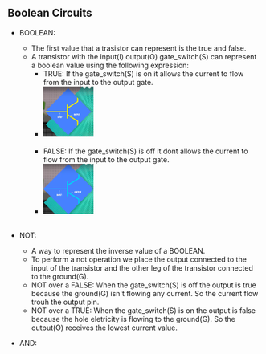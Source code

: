 ## Boolean Circuits

- BOOLEAN:
    - The first value that a trasistor can represent is the true and false.
    - A transistor with the input(I) output(O) gate_switch(S) can represent a boolean value using the following expression:
        - TRUE: If the gate_switch(S) is on it allows the current to flow from the input to the output gate.
        - <img src="./images/transistor_true.png" width=100 height=100 /><br/><br/>
        - FALSE: If the gate_switch(S) is off it dont allows the current to flow from the input to the output gate.
        - <img src="./images/transistor_false.png" width=100 height=100 /><br/><br/>

- NOT:
    - A way to represent the inverse value of a BOOLEAN.
    - To perform a not operation we place the output connected to the input of the transistor and the other leg of the
      transistor connected to the ground(G).
    - NOT over a FALSE: When the gate_switch(S) is off the output is true because the ground(G) isn't flowing any current.
      So the current flow trouh the output pin.
    - NOT over a TRUE: When the gate_switch(S) is on the output is false because the hole eletricity is flowing to the ground(G).
      So the output(O) receives the lowest current value.


- AND: 
    

